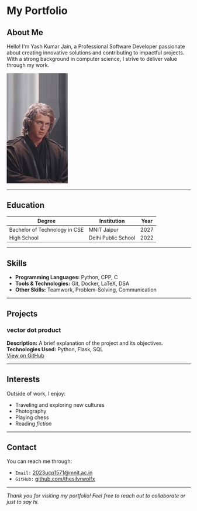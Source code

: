 # My Portfolio

## About Me
Hello! I'm Yash Kumar Jain, a Professional Software Developer passionate about creating innovative solutions and contributing to impactful projects. With a strong background in computer science, I strive to deliver value through my work.

![My profile picture](ani.jpeg)

---

## Education

| Degree             | Institution              | Year       |
|--------------------|--------------------------|------------|
| Bachelor of Technology in CSE | MNIT Jaipur | 2027    |
| High School | Delhi Public School           | 2022    |

---

## Skills
- **Programming Languages:** Python, CPP, C
- **Tools & Technologies:** Git, Docker, LaTeX, DSA
- **Other Skills:** Teamwork, Problem-Solving, Communication

---

## Projects

### vector dot product
**Description:** A brief explanation of the project and its objectives.  
**Technologies Used:** Python, Flask, SQL  
[View on GitHub](https://github.com/thesilvrwolfx/silvr-repo)

---

## Interests
Outside of work, I enjoy:  
- Traveling and exploring new cultures  
- Photography  
- Playing chess  
- Reading _fiction_

---

## Contact
You can reach me through:  
- `Email:` [2023ucp1571@mnit.ac.in](mailto:2023ucp1571@mnit.ac.in) 
- `GitHub:` [github.com/thesilvrwolfx](https://github.com/thesilvrwolfx)

---

*Thank you for visiting my portfolio! Feel free to reach out to collaborate or just to say hi.*
